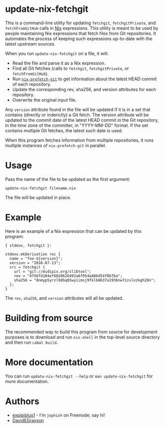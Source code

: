 # update-nix-fetchgit

This is a command-line utility for updating `fetchgit`, `fetchgitPrivate`, and `fetchFromGitHub` calls in [Nix](http://nixos.org/nix/) expressions.  This utility is meant to be used by people maintaining Nix expressions that fetch files from Git repositories.  It automates the process of keeping such expressions up-to-date with the latest upstream sources.

When you run `update-nix-fetchgit` on a file, it will:

- Read the file and parse it as a Nix expression.
- Find all Git fetches (calls to `fetchgit`, `fetchgitPrivate`, or `fetchFromGitHub`).
- Run [`nix-prefetch-git`](https://github.com/NixOS/nixpkgs/blob/master/pkgs/build-support/fetchgit/nix-prefetch-git) to get information about the latest HEAD commit of each repository.
- Update the corresponding rev, sha256, and version attributes for each repository.
- Overwrite the original input file.

Any `version` attribute found in the file will be updated if it is in a set that contains (directly or inderictly) a Git fetch.  The version attribute will be updated to the commit date of the latest HEAD commit in the Git repository, in the time zone of the committer, in "YYYY-MM-DD" format.  If the set contains multiple Git fetches, the latest such date is used.

When this program fetches information from multiple repositories, it runs multiple instances of `nix-prefetch-git` in parallel.


# Usage

Pass the name of the file to be updated as the first argument:

    update-nix-fetchgit filename.nix

The file will be updated in place.


# Example

Here is an example of a Nix expression that can be updated by this program:

    { stdenv, fetchgit }:

    stdenv.mkDerivation rec {
      name = "foo-${version}";
      version = "2016-07-13";
      src = fetchgit {
        url = "git://midipix.org/slibtool";
        rev = "4f56fd184ef6020626492a6f954a486d54f8b7ba";
        sha256 = "0nmyp5yrzl9dbq85wyiimsj9fklb8637a1936nw7zzvlnzkgh28n";
      };
    }

The `rev`, `sha256`, and `version` attributes will all be updated.


# Building from source

The recommended way to build this program from source for development purposes is to download and run `nix-shell` in the top-level source directory and then run `cabal build`.


# More documentation

You can run `update-nix-fetchgit --help` or `man update-nix-fetchgit` for more documentation.


# Authors

- [expipiplus1](https://github.com/expipiplus1) - I'm `jophish` on Freenode; say hi!
- [DavidEGrayson](https://github.com/DavidEGrayson)